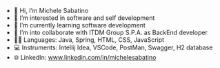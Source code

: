 - 👋 Hi, I’m Michele Sabatino
- 👀 I’m interested in software and self development
- 🌱 I’m currently learning software development
- 💞️ I’m into collaborate with ITDM Group S.P.A. as BackEnd developer
- 👨‍💻 Languages: Java, Spring, HTML, CSS, JavaScript
- 💻 Instruments: Intellij Idea, VSCode, PostMan, Swagger, H2 database
- 🌐 LinkedIn: www.linkedin.com/in/michelesabatino
